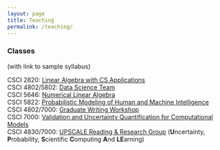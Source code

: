 ```yaml
---
layout: page
title: Teaching
permalink: /teaching/
---
```


### Classes
(with link to sample syllabus)
  
CSCI 2820: [Linear Algebra with CS Applications](/syllabi/2820.pdf)  
CSCI 4802/5802: [Data Science Team](syllabus-ds.pdf)  
CSCI 5646: [Numerical Linear Algebra](syllabus-nla.pdf)  
CSCI 5822: [Probabilistic Modeling of Human and Machine Intelligence](syllabus-5822.pdf)  
CSCI 4802/7000: [Graduate Writing Workshop](syllabus-writing.pdf)  
CSCI 7000: [Validation and Uncertainty Quantification for Computational Models](syllabus-7000.pdf)  
CSCI 4830/7000: [UPSCALE Reading & Research Group](syllabus-upscale.pdf) (**U**ncertainty, **P**robability, **S**cientific **C**omputing **A**nd **LE**arning)  
